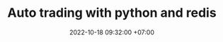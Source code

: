 ---
title: Auto trading with python and redis
date: 2022-10-18 09:32:00 +07:00
tags: [software development, algorithms, python]
description: 
---